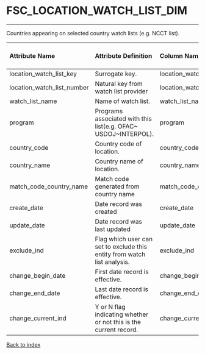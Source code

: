 # FSC_LOCATION_WATCH_LIST_DIM

---

Countries appearing on selected country watch lists (e.g. NCCT list).

| Attribute Name             | Attribute Definition                                                     | Column Name                | Column Data Type   | Column Null Option   | Column Is PK   | Column Is FK   |
|:---------------------------|:-------------------------------------------------------------------------|:---------------------------|:-------------------|:---------------------|:---------------|:---------------|
| location_watch_list_key    | Surrogate key.                                                           | location_watch_list_key    | NUMBER(12)         | Not Null             | Yes            | No             |
| location_watch_list_number | Natural key from watch list provider                                     | location_watch_list_number | VARCHAR2(35)       | Not Null             | No             | No             |
| watch_list_name            | Name of watch list.                                                      | watch_list_name            | CHAR(4)            | Not Null             | No             | No             |
| program                    | Programs associated with this list(e.g. OFAC~ USDOJ~INTERPOL).           | program                    | VARCHAR2(20)       | Null                 | No             | No             |
| country_code               | Country code of location.                                                | country_code               | CHAR(3)            | Null                 | No             | No             |
| country_name               | Country name of location.                                                | country_name               | VARCHAR2(255)      | Null                 | No             | No             |
| match_code_country_name    | Match code generated from country name                                   | match_code_country_name    | VARCHAR2(15)       | Null                 | No             | No             |
| create_date                | Date record was created                                                  | create_date                | DATE               | Null                 | No             | No             |
| update_date                | Date record was last updated                                             | update_date                | DATE               | Null                 | No             | No             |
| exclude_ind                | Flag which user can set to exclude this entity from watch list analysis. | exclude_ind                | CHAR(1)            | Not Null             | No             | No             |
| change_begin_date          | First date record is effective.                                          | change_begin_date          | DATE               | Not Null             | No             | No             |
| change_end_date            | Last date record is effective.                                           | change_end_date            | DATE               | Not Null             | No             | No             |
| change_current_ind         | Y or N flag indicating whether or not this is the current record.        | change_current_ind         | CHAR(1)            | Not Null             | No             | No             |

[Back to index](./README.md)